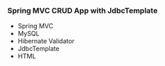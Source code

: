 ### Spring MVC CRUD App with JdbcTemplate

* Spring MVC
* MySQL
* Hibernate Validator
* JdbcTemplate
* HTML